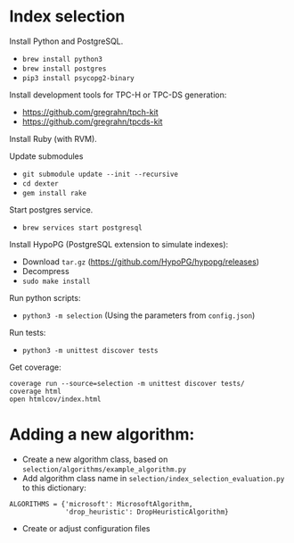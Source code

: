 # Index selection

Install Python and PostgreSQL.
* `brew install python3`
* `brew install postgres`
* `pip3 install psycopg2-binary`

Install development tools for TPC-H or TPC-DS generation:
* https://github.com/gregrahn/tpch-kit
* https://github.com/gregrahn/tpcds-kit

Install Ruby (with RVM).

Update submodules
* `git submodule update --init --recursive`
* `cd dexter`
* `gem install rake`

Start postgres service.
* `brew services start postgresql`

Install HypoPG (PostgreSQL extension to simulate indexes):
* Download `tar.gz` (https://github.com/HypoPG/hypopg/releases)
* Decompress
* `sudo make install`

Run python scripts:
* `python3 -m selection`
(Using the parameters from `config.json`)

Run tests:
* `python3 -m unittest discover tests`

Get coverage:
```
coverage run --source=selection -m unittest discover tests/
coverage html
open htmlcov/index.html
```

# Adding a new algorithm:
* Create a new algorithm class, based on `selection/algorithms/example_algorithm.py`
* Add algorithm class name in `selection/index_selection_evaluation.py` to this dictionary:
```
ALGORITHMS = {'microsoft': MicrosoftAlgorithm,
              'drop_heuristic': DropHeuristicAlgorithm}
```
* Create or adjust configuration files
